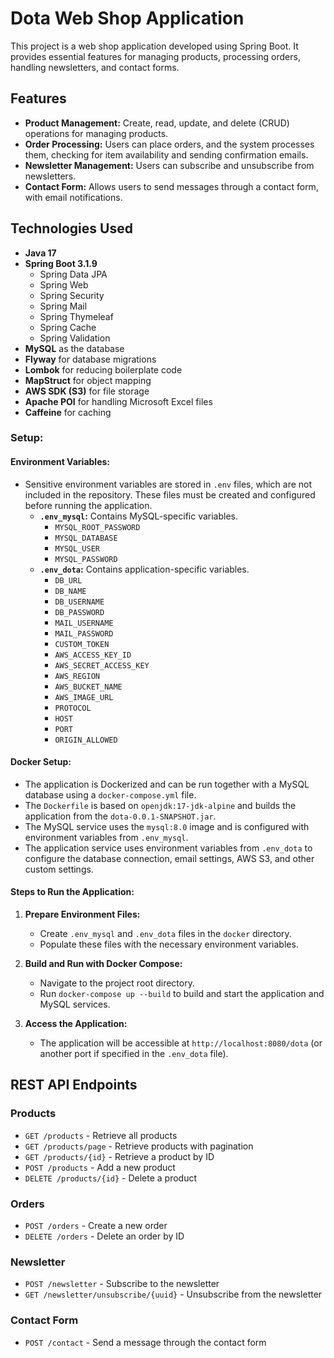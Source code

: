 # Dota Web Shop Application

This project is a web shop application developed using Spring Boot. It provides essential features for managing products, processing orders, handling newsletters, and contact forms.

## Features

- **Product Management:** Create, read, update, and delete (CRUD) operations for managing products.
- **Order Processing:** Users can place orders, and the system processes them, checking for item availability and sending confirmation emails.
- **Newsletter Management:** Users can subscribe and unsubscribe from newsletters.
- **Contact Form:** Allows users to send messages through a contact form, with email notifications.

## Technologies Used

- **Java 17**
- **Spring Boot 3.1.9**
  - Spring Data JPA
  - Spring Web
  - Spring Security
  - Spring Mail
  - Spring Thymeleaf
  - Spring Cache
  - Spring Validation
- **MySQL** as the database
- **Flyway** for database migrations
- **Lombok** for reducing boilerplate code
- **MapStruct** for object mapping
- **AWS SDK (S3)** for file storage
- **Apache POI** for handling Microsoft Excel files
- **Caffeine** for caching

### **Setup:**

#### **Environment Variables:**
- Sensitive environment variables are stored in `.env` files, which are not included in the repository. These files must be created and configured before running the application.
  - **`.env_mysql`:** Contains MySQL-specific variables.
    - `MYSQL_ROOT_PASSWORD`
    - `MYSQL_DATABASE`
    - `MYSQL_USER`
    - `MYSQL_PASSWORD`
  - **`.env_dota`:** Contains application-specific variables.
    - `DB_URL`
    - `DB_NAME`
    - `DB_USERNAME`
    - `DB_PASSWORD`
    - `MAIL_USERNAME`
    - `MAIL_PASSWORD`
    - `CUSTOM_TOKEN`
    - `AWS_ACCESS_KEY_ID`
    - `AWS_SECRET_ACCESS_KEY`
    - `AWS_REGION`
    - `AWS_BUCKET_NAME`
    - `AWS_IMAGE_URL`
    - `PROTOCOL`
    - `HOST`
    - `PORT`
    - `ORIGIN_ALLOWED`

#### **Docker Setup:**
- The application is Dockerized and can be run together with a MySQL database using a `docker-compose.yml` file.
- The `Dockerfile` is based on `openjdk:17-jdk-alpine` and builds the application from the `dota-0.0.1-SNAPSHOT.jar`.
- The MySQL service uses the `mysql:8.0` image and is configured with environment variables from `.env_mysql`.
- The application service uses environment variables from `.env_dota` to configure the database connection, email settings, AWS S3, and other custom settings.

#### **Steps to Run the Application:**
1. **Prepare Environment Files:**
   - Create `.env_mysql` and `.env_dota` files in the `docker` directory.
   - Populate these files with the necessary environment variables.

2. **Build and Run with Docker Compose:**
   - Navigate to the project root directory.
   - Run `docker-compose up --build` to build and start the application and MySQL services.

3. **Access the Application:**
   - The application will be accessible at `http://localhost:8080/dota` (or another port if specified in the `.env_dota` file).

## REST API Endpoints

### Products
- `GET /products` - Retrieve all products
- `GET /products/page` - Retrieve products with pagination
- `GET /products/{id}` - Retrieve a product by ID
- `POST /products` - Add a new product
- `DELETE /products/{id}` - Delete a product

### Orders
- `POST /orders` - Create a new order
- `DELETE /orders` - Delete an order by ID

### Newsletter
- `POST /newsletter` - Subscribe to the newsletter
- `GET /newsletter/unsubscribe/{uuid}` - Unsubscribe from the newsletter

### Contact Form
- `POST /contact` - Send a message through the contact form
